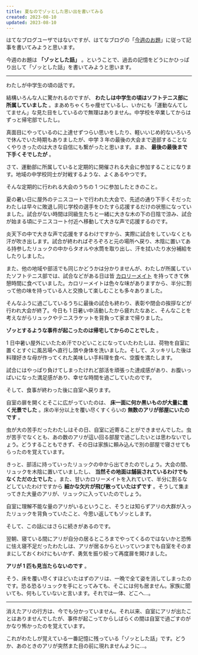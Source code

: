 ```yaml
---
title: 夏なのでゾッとした思い出を書いてみる
created: 2023-08-10
updated: 2023-08-10
---
```


はてなブログユーザではないですが、はてなブログの「[今週のお題](https://blog.hatena.ne.jp/-/campaign/odai)」に従って記事を書いてみようと思います。

今週のお題は **「ゾッとした話」** 。ということで、過去の記憶をどうにかひっぱり出して「ゾッとした話」を書いてみようと思います。

---

わたしが中学生の頃の話です。

結構いろんな人に驚かれるのですが、 **わたしは中学生の頃はソフトテニス部に所属していました** 。まあめちゃくちゃ痩せているし、いかにも「運動なんてしてません」な見た目をしているので無理はありません。中学校を卒業してからはずっと帰宅部でしたし。

真面目にやっているのに上達せずつらい思いをしたり、軽いいじめ的ないろいろで休んでいた時期もありましたが、中学 3 年の最後の大会まで退部することなくやりきったのは大きな自信にも繋がったと思います。まあ、 **最後の最後まで下手くそでしたが** 。

さて、運動部に所属していると定期的に開催される大会に参加することになります。地域の中学校同士が対戦するような、よくあるやつです。

そんな定期的に行われる大会のうちの 1 つに参加したときのこと。

夏の暑い日に屋外のテニスコートで行われた大会で、先述の通り下手くそだったわたしは早々に敗退し同じ学校の選手をひたすら応援するだけの状態になっていました。試合がない時間は同級生たちと一緒に大きな木の下の日陰で涼み、試合が始まる頃にテニスコート付近へ移動して大きな声で応援するのです。

炎天下の中で大きな声で応援をするわけですから、実際に試合をしていなくとも汗が吹き出します。試合が終わればぞろぞろと元の場所へ戻り、木陰に置いてある持参したリュックの中からタオルや水筒を取り出し、汗を拭いたり水分補給をしたりしました。

また、他の地域や部活でも同じかどうかは分かりませんが、わたしが所属していたソフトテニス部では、試合などがある日は皆 [カロリーメイト](https://www.otsuka.co.jp/cmt/) を持ってきて休憩時間に食べていました。カロリーメイトは色々な味がありますから、半分に割って他の味を持っている人と交換して楽しむことも多々ありました。

そんなふうに過ごしているうちに最後の試合も終わり、表彰や閉会の挨拶などが行われ大会が終了。今日も 1 日暑い中活動したから疲れたなあと、そんなことを考えながらリュックやテニスラケットを背負って家まで帰りました。

**ゾッとするような事件が起こったのは帰宅してからのことでした** 。

1 日中暑い屋外にいたため汗でひどいことになっていたわたしは、荷物を自室に置くとすぐに風呂場へ直行し頭や身体を洗いました。そして、スッキリした後は料理好きな母が作ってくれた美味しい手料理を食べ、空腹を満たします。

試合にはやっぱり負けてしまったけれど部活を頑張った達成感があり、お腹いっぱいになった満足感があり、幸せな時間を過ごしていたのです。

そして、食事が終わった後に自室へ戻ります。

自室の扉を開くとそこに広がっていたのは、 **床一面に何か黒いものが大量に蠢く光景でした** 。床の半分以上を覆い尽くすくらいの **無数のアリが部屋にいたのです** 。

虫が大の苦手だったわたしはその日、自室に近寄ることができませんでした。虫が苦手でなくとも、あの数のアリが這い回る部屋で過ごしたいとは思わないでしょう。どうすることもできず、その日は家族に頼み込んで別の部屋で寝させてもらったのを覚えています。

きっと、部活に持っていったリュックの中から出てきたのでしょう。大会の間、リュックを木陰に置いていましたし、 **当然その地面は舗装されているわけでもなくただの土でした** 。また、甘いカロリーメイトを入れていて、半分に割るなどしていたわけですから **細かな欠片が飛び散っていたはずです** 。そうして集まってきた大量のアリが、リュックに入っていたのでしょう。

自室に理解不能な量のアリがいるということ、そうとは知らずアリの大群が入ったリュックを背負っていたこと、今思い返してもゾッとします。

そして、この話にはさらに続きがあるのです。

翌朝、寝ている間にアリが自分の居るところまでやってくるのではないかと恐怖に怯え寝不足だったわたしは、アリが居るからといっていつまでも自室をそのままにしておくわけにもいかず、勇気を振り絞って再度扉を開けました。

**アリが 1 匹も見当たらないのです** 。

そう、床を覆い尽くすほどいたはずのアリは、一晩で全て姿を消してしまったのです。恐る恐るリュックを手にとってみても、そこには何も居ません。家族に聞いても、何もしていないと言います。それでは一体、どこへ…。

---

消えたアリの行方は、今でも分かっていません。それ以来、自室にアリが出たことはありませんでしたが、事件が起こってからしばらくの間は自室で過ごすのがかなり怖かったのを覚えています。

これがわたしが覚えている一番記憶に残っている「ゾッとした話」です。どうか、あのときのアリが突然また目の前に現れませんように…。
